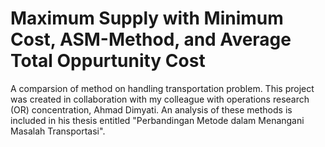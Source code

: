 # Maximum Supply with Minimum Cost, ASM-Method, and Average Total Oppurtunity Cost
A comparsion of method on handling transportation problem.
This project was created in collaboration with my colleague with operations research (OR) concentration, Ahmad Dimyati. An analysis of these methods is included in his thesis entitled "Perbandingan Metode dalam Menangani Masalah Transportasi".
